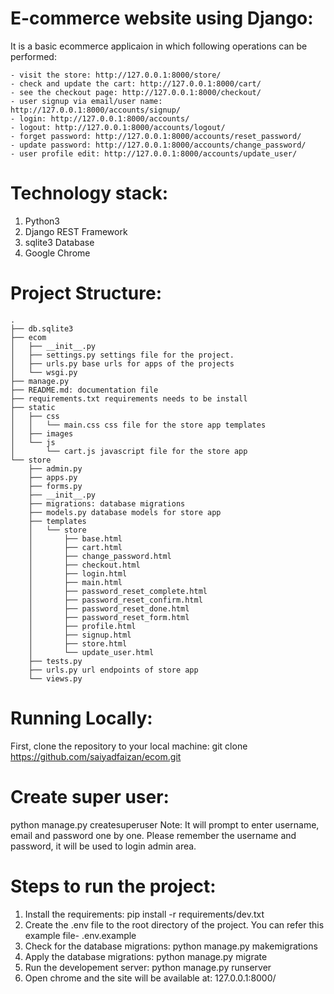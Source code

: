 # E-commerce website using Django:
It is a basic ecommerce applicaion in which following operations can be performed:

    - visit the store: http://127.0.0.1:8000/store/
    - check and update the cart: http://127.0.0.1:8000/cart/
    - see the checkout page: http://127.0.0.1:8000/checkout/
    - user signup via email/user name: http://127.0.0.1:8000/accounts/signup/
    - login: http://127.0.0.1:8000/accounts/
    - logout: http://127.0.0.1:8000/accounts/logout/
    - forget password: http://127.0.0.1:8000/accounts/reset_password/ 
    - update password: http://127.0.0.1:8000/accounts/change_password/
    - user profile edit: http://127.0.0.1:8000/accounts/update_user/

# Technology stack:
1. Python3
2. Django REST Framework
3. sqlite3 Database
4. Google Chrome

# Project Structure:
```
.
├── db.sqlite3
├── ecom
│   ├── __init__.py
│   ├── settings.py settings file for the project.
│   ├── urls.py base urls for apps of the projects
│   └── wsgi.py
├── manage.py
├── README.md: documentation file
├── requirements.txt requirements needs to be install
├── static
│   ├── css
│   │   └── main.css css file for the store app templates
│   ├── images
│   └── js
│       └── cart.js javascript file for the store app
└── store
    ├── admin.py
    ├── apps.py
    ├── forms.py
    ├── __init__.py
    ├── migrations: database migrations
    ├── models.py database models for store app
    ├── templates
    │   └── store
    │       ├── base.html
    │       ├── cart.html
    │       ├── change_password.html
    │       ├── checkout.html
    │       ├── login.html
    │       ├── main.html
    │       ├── password_reset_complete.html
    │       ├── password_reset_confirm.html
    │       ├── password_reset_done.html
    │       ├── password_reset_form.html
    │       ├── profile.html
    │       ├── signup.html
    │       ├── store.html
    │       └── update_user.html
    ├── tests.py
    ├── urls.py url endpoints of store app
    └── views.py
```

# Running Locally:
First, clone the repository to your local machine:
git clone https://github.com/saiyadfaizan/ecom.git

# Create super user:
python manage.py createsuperuser 
Note: It will prompt to enter username, email and password one by one. Please remember the username and password,
it will be used to login admin area.

# Steps to run the project:
1. Install the requirements: pip install -r requirements/dev.txt
2. Create the .env file to the root directory of the project. You can refer this example file- .env.example
2. Check for the database migrations: python manage.py makemigrations
3. Apply the database migrations: python manage.py migrate
4. Run the developement server: python manage.py runserver
5. Open chrome and the site will be available at: 127.0.0.1:8000/
